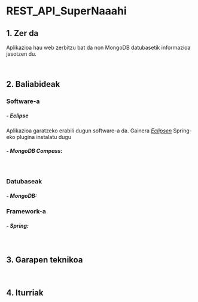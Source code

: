 # REST_API_SuperNaaahi

## 1. Zer da

Aplikazioa hau web zerbitzu bat da non MongoDB datubasetik informazioa jasotzen du. 

<br/>

## 2. Baliabideak

### Software-a 

##### - Eclipse

Aplikazioa garatzeko erabili dugun software-a da. Gainera *[Eclipsen](https://www.eclipse.org/downloads/)* 
Spring-eko plugina instalatu dugu


##### - MongoDB Compass:

<br/>

### Datubaseak 

##### - MongoDB:

### Framework-a

##### - Spring:

<br/>

## 3. Garapen teknikoa

<br/>

## 4. Iturriak
